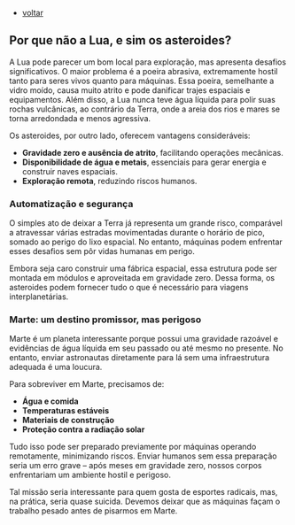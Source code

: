 - [voltar](https://github.com/0joseDark/dream-sonho/blob/main/README.md) 
## Por que não a Lua, e sim os asteroides?

A Lua pode parecer um bom local para exploração, mas apresenta desafios significativos. O maior problema é a poeira abrasiva, extremamente hostil tanto para seres vivos quanto para máquinas. Essa poeira, semelhante a vidro moído, causa muito atrito e pode danificar trajes espaciais e equipamentos. Além disso, a Lua nunca teve água líquida para polir suas rochas vulcânicas, ao contrário da Terra, onde a areia dos rios e mares se torna arredondada e menos agressiva.

Os asteroides, por outro lado, oferecem vantagens consideráveis:

- **Gravidade zero e ausência de atrito**, facilitando operações mecânicas.
- **Disponibilidade de água e metais**, essenciais para gerar energia e construir naves espaciais.
- **Exploração remota**, reduzindo riscos humanos.

### Automatização e segurança

O simples ato de deixar a Terra já representa um grande risco, comparável a atravessar várias estradas movimentadas durante o horário de pico, somado ao perigo do lixo espacial. No entanto, máquinas podem enfrentar esses desafios sem pôr vidas humanas em perigo.

Embora seja caro construir uma fábrica espacial, essa estrutura pode ser montada em módulos e aproveitada em gravidade zero. Dessa forma, os asteroides podem fornecer tudo o que é necessário para viagens interplanetárias.

### Marte: um destino promissor, mas perigoso

Marte é um planeta interessante porque possui uma gravidade razoável e evidências de água líquida em seu passado ou até mesmo no presente. No entanto, enviar astronautas diretamente para lá sem uma infraestrutura adequada é uma loucura.

Para sobreviver em Marte, precisamos de:
- **Água e comida**
- **Temperaturas estáveis**
- **Materiais de construção**
- **Proteção contra a radiação solar**

Tudo isso pode ser preparado previamente por máquinas operando remotamente, minimizando riscos. Enviar humanos sem essa preparação seria um erro grave – após meses em gravidade zero, nossos corpos enfrentariam um ambiente hostil e perigoso. 

Tal missão seria interessante para quem gosta de esportes radicais, mas, na prática, seria quase suicida. Devemos deixar que as máquinas façam o trabalho pesado antes de pisarmos em Marte.
